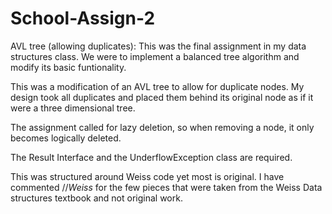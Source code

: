 # School-Assign-2
AVL tree (allowing duplicates):
This was the final assignment in my data structures class.
We were to implement a balanced tree algorithm and modify its basic funtionality.

This was a modification of an AVL tree to allow for duplicate nodes.
My design took all duplicates and placed them behind its original node as if it were a three dimensional tree. 

The assignment called for lazy deletion, so when removing a node, it only becomes logically deleted.

The Result Interface and the UnderflowException class are required.

This was structured around Weiss code yet most is original. I have commented //*Weiss* for the few pieces that were taken from the Weiss Data structures textbook and not original work.
